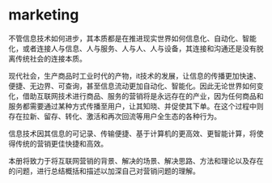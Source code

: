 # marketing
不管信息技术如何进步，其本质都是在推进现实世界如何信息化、自动化、智能化，或者连接人与信息、人与服务、人与人、人与设备，其连接和沟通还是没有脱离传统社会的连接本质。

现代社会，生产商品时工业时代的产物，it技术的发展，让信息的传播更加快速、便捷、无边界、可查询，甚至信息流动更加自动化、智能化。因此无论世界如何变化，借助互联网技术进行商品、服务的营销将是永远存在的产业，因为任何商品和服务都需要通过某种方式传播至用户，让其知晓、并促使其下单。在这个过程中则存在拉新、留存、转化、激活和再次回流等用户全生态的各种行为。

信息技术因其信息的可记录、传输便捷、基于计算机的更高效、更智能计算，将使得传统的营销更佳快捷和高效。

本册将致力于将互联网营销的背景、解决的场景、解决思路、方法和理论以及存在的问题，进行总结概括和描述以加深自己对营销问题的理解。